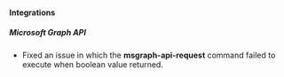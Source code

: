 
#### Integrations
##### Microsoft Graph API
- Fixed an issue in which the **msgraph-api-request** command failed to execute when boolean value returned.
